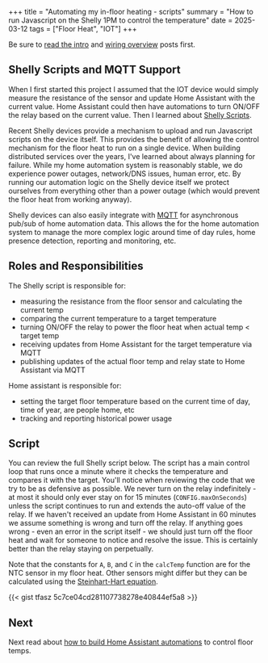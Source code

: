 +++
title = "Automating my in-floor heating - scripts"
summary = "How to run Javascript on the Shelly 1PM to control the temperature"
date = 2025-03-12
tags = ["Floor Heat", "IOT"]
+++

Be sure to [read the intro](/posts/iot-floor-heat-intro) and [wiring overview](/posts/iot-floor-heat-wiring) posts 
first.

## Shelly Scripts and MQTT Support

When I first started this project I assumed that the IOT device would simply measure the resistance of the sensor 
and update Home Assistant with the current value. Home Assistant could then have automations to turn ON/OFF the 
relay based on the current value. Then I learned about 
[Shelly Scripts](https://shelly-api-docs.shelly.cloud/gen2/Scripts/ShellyScriptLanguageFeatures). 

Recent Shelly devices provide a mechanism to upload and run Javascript scripts on the device itself. This provides 
the benefit of allowing the control mechanism for the floor heat to run on a single device. When building 
distributed services over the years, I've learned about always planning for failure. While my home automation system 
is reasonably stable, we do experience power outages, network/DNS issues, human error, etc. By running our 
automation logic on the Shelly device itself we protect ourselves from everything other than a power outage (which 
would prevent the floor heat from working anyway).

Shelly devices can also easily integrate with [MQTT](https://en.wikipedia.org/wiki/MQTT) for asynchronous pub/sub of 
home automation data. This allows the for the home automation system to manage the more complex logic around time of 
day rules, home presence detection, reporting and monitoring, etc. 

## Roles and Responsibilities

The Shelly script is responsible for:
* measuring the resistance from the floor sensor and calculating the current temp
* comparing the current temperature to a target temperature
* turning ON/OFF the relay to power the floor heat when actual temp < target temp 
* receiving updates from Home Assistant for the target temperature via MQTT
* publishing updates of the actual floor temp and relay state to Home Assistant via MQTT

Home assistant is responsible for:
* setting the target floor temperature based on the current time of day, time of year, are people home, etc
* tracking and reporting historical power usage

## Script

You can review the full Shelly script below. The script has a main control loop that runs once a minute where it 
checks the temperature and compares it with the target. You'll notice when reviewing the code that we try to be as 
defensive as possible. We never turn on the relay indefinitely - at most it should only ever stay on for 15 minutes 
(`CONFIG.maxOnSeconds`) unless the script continues to run and extends the auto-off value of the relay. If we 
haven't received an update from Home Assistant in 60 minutes we assume something is wrong and turn off the relay.
If anything goes wrong - even an error in the script itself - we should just turn off the floor heat and 
wait for someone to notice and resolve the issue. This is certainly better than the relay staying on perpetually.

Note that the constants for `A`, `B`, and `C` in the `calcTemp` function are for the NTC sensor in my floor heat. 
Other sensors might differ but they can be calculated using the 
[Steinhart-Hart equation](https://rusefi.com/Steinhart-Hart.html).

{{< gist tfasz 5c7ce04cd281107738278e40844ef5a8 >}}

## Next

Next read about [how to build Home Assistant automations](/posts/iot-floor-heat-automation) to control floor temps.
